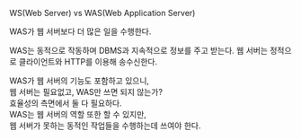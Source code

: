WS(Web Server) vs WAS(Web Application Server)

WAS가 웹 서버보다 더 많은 일을 수행한다.

WAS는 동적으로 작동하며 DBMS과 지속적으로 정보를 주고 받는다.
웹 서버는 정적으로 클라이언트와 HTTP를 이용해 송수신한다.

WAS가 웹 서버의 기능도 포함하고 있으니,  
웹 서버는 필요없고, WAS만 쓰면 되지 않는가?  
효율성의 측면에서 둘 다 필요하다.  
WAS는 웹 서버의 역할 또한 할 수 있지만,  
웹 서버가 못하는 동적인 작업들을 수행하는데 쓰여야 한다.